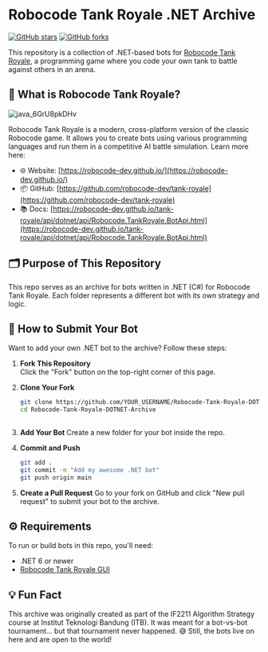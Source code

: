 # Robocode Tank Royale .NET Archive

[![GitHub stars](https://img.shields.io/github/stars/aibrahim185/Robocode-Tank-Royale-DOTNET-Archive?style=flat-square)](https://github.com/aibrahim185/Robocode-Tank-Royale-DOTNET-Archive/stargazers)
[![GitHub forks](https://img.shields.io/github/forks/aibrahim185/Robocode-Tank-Royale-DOTNET-Archive?style=flat-square)](https://github.com/aibrahim185/Robocode-Tank-Royale-DOTNET-Archive/network/members)

This repository is a collection of .NET-based bots for [Robocode Tank Royale](https://robocode-dev.github.io/), a programming game where you code your own tank to battle against others in an arena.

## 🧠 What is Robocode Tank Royale?

![java_6GrU8pkDHv](https://github.com/user-attachments/assets/59482aef-7db0-4891-9e58-b4ae941e8403)

Robocode Tank Royale is a modern, cross-platform version of the classic Robocode game. It allows you to create bots using various programming languages and run them in a competitive AI battle simulation. Learn more here:

- 🌐 Website: [https://robocode-dev.github.io/](https://robocode-dev.github.io/)
- 📦 GitHub: [https://github.com/robocode-dev/tank-royale](https://github.com/robocode-dev/tank-royale)  
- 📚 Docs: [https://robocode-dev.github.io/tank-royale/api/dotnet/api/Robocode.TankRoyale.BotApi.html](https://robocode-dev.github.io/tank-royale/api/dotnet/api/Robocode.TankRoyale.BotApi.html)

## 🗂 Purpose of This Repository

This repo serves as an archive for bots written in .NET (C#) for Robocode Tank Royale. Each folder represents a different bot with its own strategy and logic.

## 🤖 How to Submit Your Bot

Want to add your own .NET bot to the archive? Follow these steps:

1. **Fork This Repository**  
   Click the "Fork" button on the top-right corner of this page.

2. **Clone Your Fork**  
   ```bash
   git clone https://github.com/YOUR_USERNAME/Robocode-Tank-Royale-DOTNET-Archive.git
   cd Robocode-Tank-Royale-DOTNET-Archive
  
3. **Add Your Bot**
   Create a new folder for your bot inside the repo.
   
4. **Commit and Push**
   ```bash
   git add .
   git commit -m "Add my awesome .NET bot"
   git push origin main


5. **Create a Pull Request**
   Go to your fork on GitHub and click "New pull request" to submit your bot to the archive.

## ⚙️ Requirements

To run or build bots in this repo, you'll need:

- .NET 6 or newer
- [Robocode Tank Royale GUI](https://github.com/robocode-dev/tank-royale/releases)

## 💡 Fun Fact
This archive was originally created as part of the IF2211 Algorithm Strategy course at Institut Teknologi Bandung (ITB). It was meant for a bot-vs-bot tournament...
but that tournament never happened. 😅
Still, the bots live on here and are open to the world!


